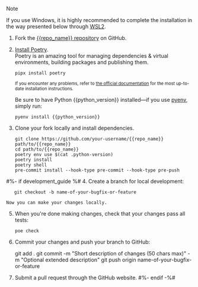 > [!Note]
> If you use Windows, it is highly recommended to complete the installation in the way presented below through [WSL2](https://learn.microsoft.com/en-us/windows/wsl/install).

1. Fork the [{{repo_name}} repository]({{repo_url}}) on GitHub.

2. [Install Poetry](https://python-poetry.org/docs/#installation).<br/>
Poetry is an amazing tool for managing dependencies & virtual environments, building packages and publishing them.

       pipx install poetry

   <sub>If you encounter any problems, refer to [the official documentation](https://python-poetry.org/docs/#installation) for the most up-to-date installation instructions.</sub>

   Be sure to have Python {{python_version}} installed—if you use [pyenv](https://github.com/pyenv/pyenv#readme), simply run:

       pyenv install {{python_version}}

3. Clone your fork locally and install dependencies.

       git clone https://github.com/your-username/{{repo_name}} path/to/{{repo_name}}
       cd path/to/{{repo_name}}
       poetry env use $(cat .python-version)
       poetry install
       poetry shell
       pre-commit install --hook-type pre-commit --hook-type pre-push

#%- if development_guide %#
4. Create a branch for local development:

       git checkout -b name-of-your-bugfix-or-feature

    Now you can make your changes locally.

5. When you're done making changes, check that your changes pass all tests:

       poe check

6.  Commit your changes and push your branch to GitHub:

       git add .
       git commit -m "Short description of changes (50 chars max)" -m "Optional extended description"
       git push origin name-of-your-bugfix-or-feature

7.  Submit a pull request through the GitHub website.
#%- endif -%#